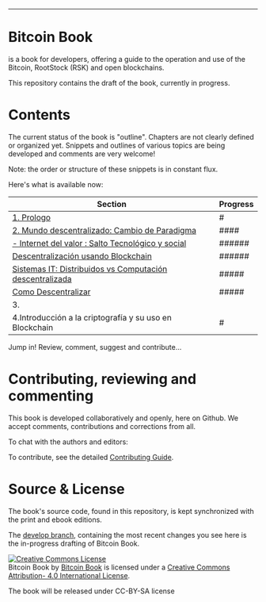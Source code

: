 
<hr/>

# Bitcoin Book

 is a book for developers, offering a guide to the operation and use of the Bitcoin, RootStock (RSK) and open blockchains.

This repository contains the draft of the book, currently in progress. 

# Contents

The current status of the book is "outline". Chapters are not clearly defined or organized yet. Snippets and outlines of various topics are being developed and comments are very welcome!

Note: the order or structure of these snippets is in constant flux.

Here's what is available now:

| Section | Progress |
|-------|------|
| [1. Prologo](prologo.asciidoc) | # |
| [2. Mundo descentralizado: Cambio de Paradigma](xxx.asciidoc) | #### |
| [- Internet del valor : Salto Tecnológico y social](saltotec.asciidoc) | ######|
| [Descentralización usando Blockchain](descentralizacion.asciidoc) |  ######|
| [Sistemas IT: Distribuidos vs Computación descentralizada](sistemas-it.asciidoc) | ##### |
| [Como Descentralizar](comodescentralizar.asciidoc) | #####
| 3. |
| 4.Introducción a la criptografía y su uso en Blockchain | # |

Jump in! Review, comment, suggest and contribute...

# Contributing, reviewing and commenting

This book is developed collaboratively and openly, here on Github. We accept comments, contributions and corrections from all.

To chat with the authors and editors:


To contribute, see the detailed [Contributing Guide](CONTRIBUTE.md).

# Source & License

The book's source code, found in this repository, is kept synchronized with the print and ebook editions.

The [develop branch](https://github.com/blockchainespana/BookBitcoin/tree/develop), containing the most recent changes you see here is the in-progress drafting of Bitcoin Book.

<a rel="license" href="http://creativecommons.org/licenses/by-sa/4.0/"><img alt="Creative Commons License" style="border-width:0" src="https://i.creativecommons.org/l/by-sa/4.0/88x31.png" /></a><br /><span xmlns:dct="http://purl.org/dc/terms/" property="dct:title">Bitcoin Book</span> by <a xmlns:cc="http://creativecommons.org/ns#" href="https://blockchainespaña.com/" property="cc:attributionName" rel="cc:attributionURL">Bitcoin Book</a> is licensed under a <a rel="license" href="http://creativecommons.org/licenses/by-sa">Creative Commons Attribution- 4.0 International License</a>.

The book will be released under CC-BY-SA license 
